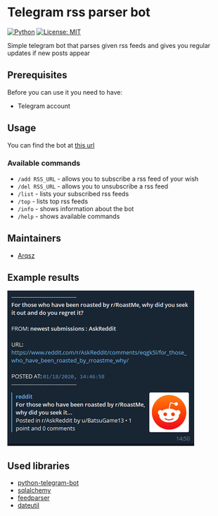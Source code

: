 # Telegram rss parser bot

[![Python](https://img.shields.io/badge/python-3.6%20%7C%203.7%20%7C%203.8-blue?style=flat&logo=appveyor)](https://www.python.org/)
[![License: MIT](https://img.shields.io/badge/license-MIT-brightgreen?style=flat&logo=appveyor)](https://choosealicense.com/licenses/mit/)
<br>

Simple telegram bot that parses given rss feeds and gives you regular updates if new posts appear

## Prerequisites

Before you can use it you need to have:
* Telegram account

## Usage 

You can find the bot at [this url](https://t.me/rssparser_bot)

### Available commands

* `/add RSS_URL` - allows you to subscribe a rss feed of your wish
* `/del RSS_URL` - allows you to unsubscribe a rss feed
* `/list` - lists your subscribed rss feeds
* `/top` - lists top rss feeds
* `/info` - shows information about the bot
* `/help` - shows available commands

## Maintainers

* [Arqsz](https://github.com/TheArqsz)

## Example results
![Telegram view](telegram_view.png)

## Used libraries

* [python-telegram-bot](https://python-telegram-bot.org/)
* [sqlalchemy](https://www.sqlalchemy.org/)
* [feedparser](https://pythonhosted.org/feedparser/)
* [dateutil](https://dateutil.readthedocs.io/en/stable/)
